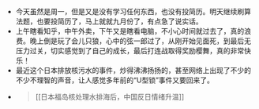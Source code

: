 - 今天虽然是周一，但是又是没有学习任何东西，也没有投简历。明天继续刷算法题，也要投简历了，马上就就九月份了，有点急了说实话。
- 上午瞎看知乎，中午外卖，下午又是瞎看电脑，不小心时间就过去了，真的浪费。晚上倒是玩了会儿只狼，心中的弦一郎过了，从刚开始见面死，到最后无压力过关，切实感觉到了自己的成长，最后打连战取得奖励樱舞，真的非常快乐！
- 最近这个日本排放核污水的事件，炒得沸沸扬扬的，甚至网络上出现了不少的不少不理智的声音，让人感觉多年前的“U型锁”事件又要回来了。
- > [[日本福岛核处理水排海后，中国反日情绪升温]]